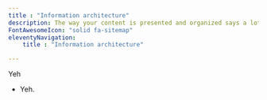 ```yaml
---
title : "Information architecture"
description: The way your content is presented and organized says a lot about how your company prioritizes it
FontAwesomeIcon: "solid fa-sitemap"
eleventyNavigation:
    title : "Information architecture"

---
```


Yeh

- Yeh.
